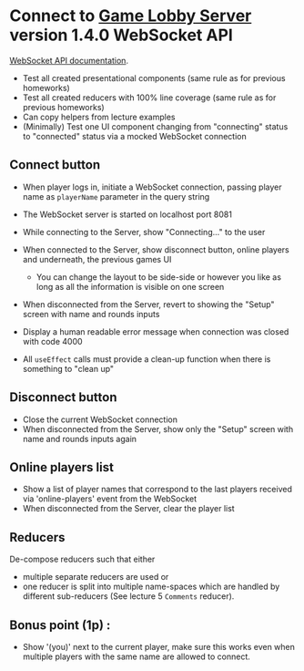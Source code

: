# Connect to [Game Lobby Server](https://www.npmjs.com/package/game_lobby_server) version 1.4.0 WebSocket API

[WebSocket API documentation](https://bitbucket.org/urmastalimaa/game_lobby_server/src/v1.4.0/#markdown-header-websocket-api).

* Test all created presentational components (same rule as for previous homeworks)
* Test all created reducers with 100% line coverage (same rule as for previous homeworks)
* Can copy helpers from lecture examples
* (Minimally) Test one UI component changing from "connecting" status to "connected" status via a mocked WebSocket connection

## Connect button

* When player logs in, initiate a WebSocket connection, passing player name as `playerName` parameter in the query string
* The WebSocket server is started on localhost port 8081
* While connecting to the Server, show "Connecting..." to the user
* When connected to the Server, show disconnect button, online players and underneath, the previous games UI
  * You can change the layout to be side-side or however you like as long as all the information is visible on one screen
* When disconnected from the Server, revert to showing the "Setup" screen with name and rounds inputs
* Display a human readable error message when connection was closed with code 4000

* All `useEffect` calls must provide a clean-up function when there is something to "clean up"

## Disconnect button

* Close the current WebSocket connection
* When disconnected from the Server, show only the "Setup" screen with name and rounds inputs again

## Online players list

* Show a list of player names that correspond to the last players received via 'online-players' event from the WebSocket
* When disconnected from the Server, clear the player list

## Reducers

De-compose reducers such that either

* multiple separate reducers are used or
* one reducer is split into multiple name-spaces which are handled by different
  sub-reducers (See lecture 5 `Comments` reducer).

## Bonus point (1p) :

* Show '(you)' next to the current player, make sure this works even when multiple players with the same name are allowed to connect.
